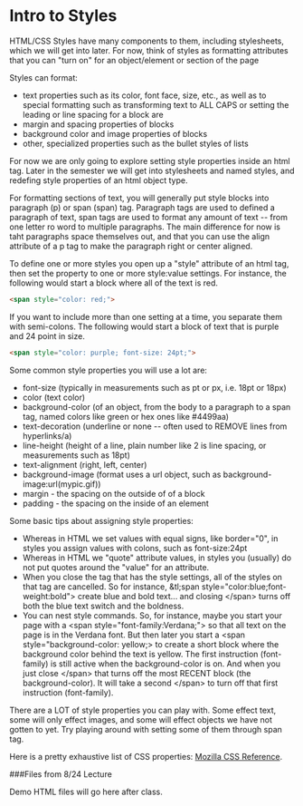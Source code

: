 Intro to Styles
===============

HTML/CSS Styles have many components to them, including stylesheets, which we will get into later. For now, think of styles as formatting attributes that you can "turn on" for an object/element or section of the page

Styles can format:

* text properties such as its color, font face, size, etc., as well as to special formatting such as transforming text to ALL CAPS or setting the leading or line spacing for a block are 
* margin and spacing properties of blocks 
* background color and image properties of blocks 
* other, specialized properties such as the bullet styles of lists 


  
For now we are only going to explore setting style properties inside an html tag. Later in the semester we will get into stylesheets and named styles, and redefing style properties of an html object type. 

For formatting sections of text, you will generally put style blocks into paragraph (p) or span (span) tag. Paragraph tags are used to defined a paragraph of text, span tags are used to format any amount of text -- from one letter ro word to multiple paragraphs. The main difference for now is taht paragraphs space themselves out, and that you can use the align attribute of a p tag to make the paragraph right or center aligned. 

To define one or more styles you open up a "style" attribute of an html tag, then set the property to one or more style:value settings. For instance, the following would start a block where all of the text is red.

```html
<span style="color: red;"> 
```

 If you want to include more than one setting at a time, you separate them with semi-colons. The following would start a block of text that is purple and 24 point in size.

```html
<span style="color: purple; font-size: 24pt;">  
```

Some common style properties you will use a lot are:
    
* font-size (typically in measurements such as pt or px, i.e. 18pt or 18px) 
* color (text color) 
* background-color (of an object, from the body to a paragraph to a span tag, named colors like green or hex ones like #4499aa) 
* text-decoration (underline or none -- often used to REMOVE lines from hyperlinks/a) 
* line-height (height of a line, plain number like 2 is line spacing, or measurements such as 18pt) 
* text-alignment (right, left, center)
* background-image (format uses a url object, such as background-image:url(mypic.gif))
* margin - the spacing on the outside of of a block
* padding - the spacing on the inside of an element
    

Some basic tips about assigning style properties:

* Whereas in HTML we set values with equal signs, like border="0", in styles you assign values with colons, such as font-size:24pt 
* Whereas in HTML we "quote" attribute values, in styles you (usually) do not put quotes around the "value" for an attribute. 
* When you close the tag that has the style settings, all of the styles on that tag are cancelled. So for instance, &amp;tl;span style="color:blue;font-weight:bold"&gt; create blue and bold text... and closing &lt;/span&gt; turns off both the blue text switch and the boldness. 
* You can nest style commands. So, for instance, maybe you start your page with a &lt;span style="font-family:Verdana;"&gt; so that all text on the page is in the Verdana font. But then later you start a &lt;span style="background-color: yellow;&gt; to create a short block where the background color behind the text is yellow. The first instruction (font-family) is still active when the background-color is on. And when you just close &lt;/span&gt; that turns off the most RECENT block (the background-color). It will take a second &lt;/span&gt; to turn off that first instruction (font-family). 
    

There are a LOT of style properties you can play with. Some effect text, some will only effect images, and some will effect objects we have not gotten to yet. Try playing around with setting some of them through span tag.

Here is a pretty exhaustive list of CSS properties: [Mozilla CSS Reference](https://developer.mozilla.org/en-US/docs/CSS/CSS_Reference).


###Files from 8/24 Lecture

Demo HTML files will go here after class.
